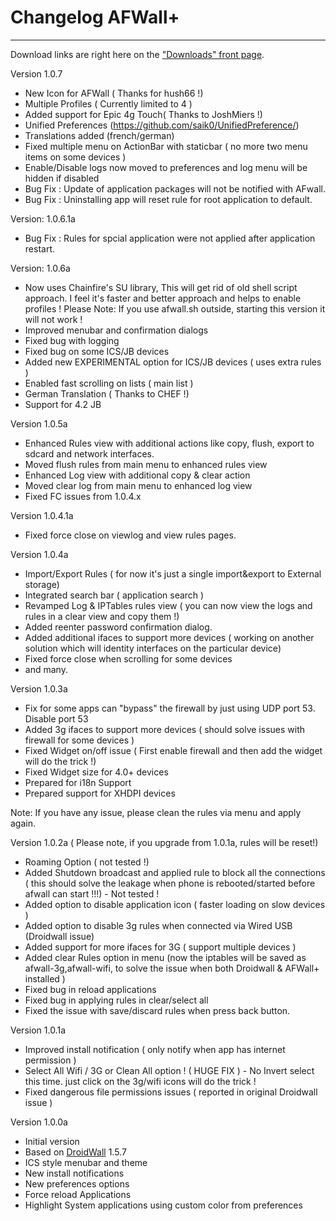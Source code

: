 Changelog AFWall+
=============

-------------
Download links are right here on the ["Downloads" front page](https://github.com/ukanth/afwall/downloads).


Version 1.0.7
* New Icon for AFWall ( Thanks for hush66 !)
* Multiple Profiles ( Currently limited to 4 )
* Added support for Epic 4g Touch( Thanks to JoshMiers !)
* Unified Preferences (https://github.com/saik0/UnifiedPreference/)
* Translations added (french/german)
* Fixed multiple menu on ActionBar with staticbar ( no more two menu items on some devices )
* Enable/Disable logs now moved to preferences and log menu will be hidden if disabled
* Bug Fix : Update of application packages will not be notified with AFwall.
* Bug Fix : Uninstalling app will reset rule for root application to default.

Version: 1.0.6.1a
* Bug Fix : Rules for spcial application were not applied after application restart.

Version: 1.0.6a
* Now uses Chainfire's SU library, This will get rid of old shell script approach. I feel it's faster and better approach and helps to enable profiles !
  Please Note: If you use afwall.sh outside, starting this version it will not work !
* Improved menubar and confirmation dialogs
* Fixed bug with logging 
* Fixed bug on some ICS/JB devices
* Added new EXPERIMENTAL option for ICS/JB devices ( uses extra rules )
* Enabled fast scrolling on lists ( main list )
* German Translation ( Thanks to CHEF !)
* Support for 4.2 JB


Version 1.0.5a

* Enhanced Rules view with additional actions like copy, flush, export to sdcard and network interfaces.
* Moved flush rules from main menu to enhanced rules view
* Enhanced Log view with additional copy & clear action
* Moved clear log from main menu to enhanced log view
* Fixed FC issues from 1.0.4.x

Version 1.0.4.1a
* Fixed force close on viewlog and view rules pages.

Version 1.0.4a
* Import/Export Rules ( for now it's just a single import&export to External storage)
* Integrated search bar ( application search )
* Revamped Log & IPTables rules view ( you can now view the logs and rules in a clear view and copy them !)
* Added reenter password confirmation dialog.
* Added additional ifaces to support more devices ( working on another solution which will identity interfaces on the particular device)
* Fixed force close when scrolling for some devices
* and many. 

Version 1.0.3a
* Fix for some apps can "bypass" the firewall by just using UDP port 53. Disable port 53
* Added 3g ifaces to support more devices ( should solve issues with firewall for some devices )
* Fixed Widget on/off issue ( First enable firewall and then add the widget will do the trick !)
* Fixed Widget size for 4.0+ devices
* Prepared for i18n Support
* Prepared support for XHDPI devices

Note: If you have any issue, please clean the rules via menu and apply again.

Version 1.0.2a ( Please note, if you upgrade from 1.0.1a, rules will be reset!)
* Roaming Option ( not tested !)
* Added Shutdown broadcast and applied rule to block all the connections ( this should solve the leakage 
  when phone is rebooted/started before afwall can start !!!) - Not tested !
* Added option to disable application icon ( faster loading on slow devices )
* Added option to disable 3g rules when connected via Wired USB (Droidwall issue)
* Added support for more ifaces for 3G ( support multiple devices )
* Added clear Rules option in menu (now the iptables will be saved as afwall-3g,afwall-wifi, to solve the issue when both Droidwall & AFWall+ installed )
* Fixed bug in reload applications
* Fixed bug in applying rules in clear/select all
* Fixed the issue with save/discard rules when press back button.

Version 1.0.1a
* Improved install notification ( only notify when app has internet permission )
* Select All Wifi / 3G or Clean All option ! ( HUGE FIX ) - No Invert select this time. just click on the 3g/wifi icons will do the trick !
* Fixed dangerous file permissions issues ( reported in original Droidwall issue )

Version 1.0.0a
* Initial version
* Based on [DroidWall](http://code.google.com/p/droidwall/) 1.5.7
* ICS style menubar and theme
* New install notifications
* New preferences options
* Force reload Applications
* Highlight System applications using custom color from preferences
